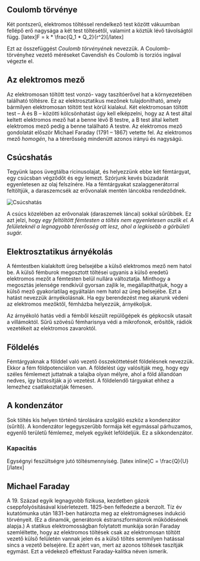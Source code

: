 ## Coulomb törvénye

Két pontszerű, elektromos töltéssel rendelkező test között vákuumban fellépő erő nagysága a két test töltésétől, valamint a köztük lévő távolságtól függ.
[latex]F = k * \frac{Q_1 * Q_2}{r^2}[/latex]

Ezt az összefüggést *Coulomb törvényének* nevezzük. A Coulomb-törvényhez vezető méréseket Cavendish és Coulomb is torziós ingával végezte el.

## Az elektromos mező

Az elektromosan töltött test vonzó- vagy taszítóerővel hat a környezetében található töltésre. Ez az elektrosztatikus mezőnek tulajdonítható, amely bármilyen elektromosan töltött test körül kialakul. Két elektromosan töltött test – A és B – közötti kölcsönhatást úgy kell elképzelni, hogy az A test által keltett elektromos mező hat a benne lévő B testre, a B test által keltett elektromos mező pedig a benne található A testre. Az elektromos mező gondolatát először Michael Faraday (1791 – 1867) vetette fel. Az elektromos mező *homogén*, ha a térerősség mindenütt azonos irányú és nagyságú.

## Csúcshatás

Tegyünk lapos üvegtálba ricinusolajat, és helyezzünk ebbe két fémtárgyat, egy csúcsban végződőt és egy lemezt. Szórjunk kevés búzadarát egyenletesen az olaj felszínére. Ha a fémtárgyakat szalaggenerátorral feltöltjük, a daraszemcsék az erővonalak mentén láncokba rendeződnek.

![Csúcshatás](http://i.imgur.com/JWxwflL.png)

A csúcs közelében az erővonalak (daraszemek láncai) sokkal sűrűbbek. Ez azt jelzi, hogy *egy feltöltött fémtesten a töltés nem egyenletesen oszlik el. A felületeknél a legnagyobb térerősség ott lesz, ahol a legkisebb a görbületi sugár.*
 
## Elektrosztatikus árnyékolás

A fémtestben kialakított üreg belsejébe a külső elektromos mező nem hatol be. A külső fémburok megosztott töltései ugyanis a külső eredetű elektromos mezőt a fémtesten belül nullára változtatja. Minthogy a megosztás jelensége rendkívül gyorsan zajlik le, megállapíthatjuk, hogy a külső mező gyakorlatilag egyáltalán nem hatol az üreg belsejébe. Ezt a hatást nevezzük árnyékolásnak. Ha egy berendezést meg akarunk védeni az elektromos mezőktől, fémházba helyezzük, árnyékoljuk.

Az árnyékoló hatás védi a fémből készült repülőgépek és gépkocsik utasait a villámoktól. Sűrű szövésű fémharisnya védi a mikrofonok, erősítők, rádiók vezetékeit az elektromos zavaroktól.

## Földelés

Fémtárgyaknak a földdel való vezető összeköttetését földelésnek nevezzük. Ekkor a fém földpotenciálon van. A földelést úgy valósítják meg, hogy egy széles fémlemezt juttatnak a talajba olyan mélyre, ahol a föld állandóan nedves, így biztosítják a jó vezetést. A földelendő tárgyakat ehhez a lemezhez csatlakoztatják fémesen.

## A kondenzátor

Sok töltés kis helyen történő tárolására szolgáló eszköz a kondenzátor (sűrítő). A kondenzátor legegyszerűbb formája két egymással párhuzamos, egyenlő területű fémlemez, melyek egyikét leföldeljük. Ez a síkkondenzátor.

### Kapacitás

Egységnyi feszültségre jutó töltésmennyiség. [latex inline]C = \frac{Q}{U}[/latex]

## Michael Faraday

A 19. Század egyik legnagyobb fizikusa, kezdetben gázok cseppfolyósításával kísérletezett. 1825-ben felfedezte a benzolt. Tíz év kutatómunka után 1831-ben határozta meg az elektromágneses indukció törvényeit. (Ez a dinamók, generátorok éstranszformátorok működésének alapja.) A statikus elektromosságban folytatott munkája során Faraday szemléltette, hogy az elektromos töltések csak az elektromosan töltött vezető külső felületén vannak jelen és a külső töltés semmilyen hatással sincs a vezető belsejére. Ez azért van, mert az azonos töltések taszítják egymást. Ezt a védekező effektust Faraday-kalitka néven ismerik.
